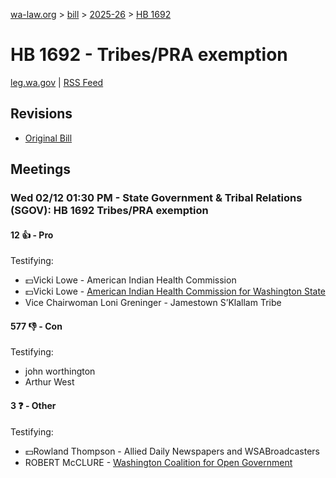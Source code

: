 [wa-law.org](/) > [bill](/bill/) > [2025-26](/bill/2025-26/) > [HB 1692](/bill/2025-26/hb/1692/)

# HB 1692 - Tribes/PRA exemption
[leg.wa.gov](https://app.leg.wa.gov/billsummary?BillNumber=1692&Year=2025&Initiative=false) | [RSS Feed](./rss.xml)

## Revisions
* [Original Bill](1/)

## Meetings
### Wed 02/12 01:30 PM - State Government & Tribal Relations (SGOV): HB 1692 Tribes/PRA exemption
#### 12 👍 - Pro
Testifying:
* 💵Vicki Lowe - American Indian Health Commission
* 💵Vicki Lowe - [American Indian Health Commission for Washington State](/org/american_indian_health_commission_for_washington_state/)
* Vice Chairwoman Loni Greninger - Jamestown S’Klallam Tribe

#### 577 👎 - Con
Testifying:
* john worthington
* Arthur West

#### 3 ❓ - Other
Testifying:
* 💵Rowland Thompson - Allied Daily Newspapers and WSABroadcasters
* ROBERT McCLURE - [Washington Coalition for Open Government](/org/washington_coalition_for_open_government/)
